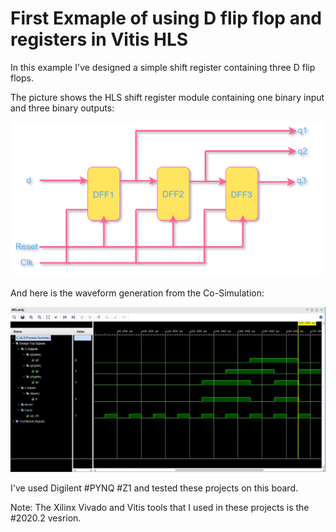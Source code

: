 # First Exmaple of using D flip flop and registers in Vitis HLS

In this example I've designed a simple shift register containing three D flip flops.

The picture shows the HLS shift register module containing one binary input and three binary outputs:

![alt text](https://github.com/salemsajjad/Vitis-HLS-Sequential/blob/main/01-Shift_Register/DFF-Lab0-schematics.png?raw=true)



And here is the waveform generation from the Co-Simulation:

![alt text](https://github.com/salemsajjad/Vitis-HLS-Sequential/blob/main/01-Shift_Register/waveform.JPG?raw=true)



I've used Digilent #PYNQ #Z1 and tested these projects on this board.

Note: The Xilinx Vivado and Vitis tools that I used in these projects is the #2020.2 vesrion. 
